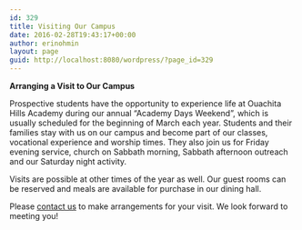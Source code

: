 ```yaml
---
id: 329
title: Visiting Our Campus
date: 2016-02-28T19:43:17+00:00
author: erinohmin
layout: page
guid: http://localhost:8080/wordpress/?page_id=329
---
```

**Arranging a Visit to Our Campus**

Prospective students have the opportunity to experience life at Ouachita Hills Academy during our annual &#8220;Academy Days Weekend&#8221;, which is usually scheduled for the beginning of March each year. Students and their families stay with us on our campus and become part of our classes, vocational experience and worship times. They also join us for Friday evening service, church on Sabbath morning, Sabbath afternoon outreach and our Saturday night activity.

Visits are possible at other times of the year as well. Our guest rooms can be reserved and meals are available for purchase in our dining hall.

Please [contact us](http://localhost:8080/wordpress/ohglobalpage/contact/) to make arrangements for your visit. We look forward to meeting you!